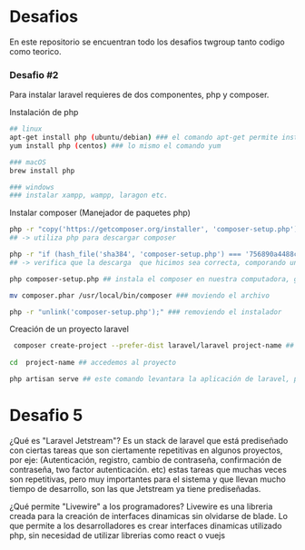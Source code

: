 # Desafios

En este repositorio se encuentran todo los desafios twgroup tanto codigo como teorico.

### Desafio #2
Para instalar laravel requieres de dos componentes, php y composer.

Instalación de php
```sh
## linux 
apt-get install php (ubuntu/debian) ### el comando apt-get permite install
yum install php (centos) ### lo mismo el comando yum

### macOS
brew install php

### windows 
### instalar xampp, wampp, laragon etc.
```

Instalar composer (Manejador de paquetes php)
```sh
php -r "copy('https://getcomposer.org/installer', 'composer-setup.php');" 
## -> utiliza php para descargar composer

php -r "if (hash_file('sha384', 'composer-setup.php') === '756890a4488ce9024fc62c56153228907f1545c228516cbf63f885e036d37e9a59d27d63f46af1d4d07ee0f76181c7d3') { echo 'Installer verified'; } else { echo 'Installer corrupt'; unlink('composer-setup.php'); } echo PHP_EOL;"
## -> verifica que la descarga  que hicimos sea correcta, comporando un hash y si no lo es borrar el achivo que se descargo.

php composer-setup.php ## instala el composer en nuestra computadora, generara un archivo nuevo

mv composer.phar /usr/local/bin/composer ### moviendo el archivo

php -r "unlink('composer-setup.php');" ### removiendo el instalador
```

Creación de un proyecto laravel
```sh
 composer create-project --prefer-dist laravel/laravel project-name ## nos generar el proyecto laravel, con su configuración basica.
 
cd  project-name ## accedemos al proyecto

php artisan serve ## este comando levantara la aplicación de laravel, por lo generar se encuentra en el puerto 8000 si esta ocupado cambiara al 8001.
```


# Desafio 5
¿Qué es "Laravel Jetstream"?
Es un stack de laravel que está prediseñado con ciertas tareas que son ciertamente repetitivas en algunos proyectos, por eje: (Autenticación, registro, cambio de contraseña, confirmación de contraseña, two factor autenticación. etc) estas tareas que muchas veces son repetitivas, pero muy importantes para el sistema y que llevan mucho tiempo de desarrollo, son las que Jetstream ya tiene prediseñadas.

¿Qué permite "Livewire" a los programadores?
Livewire es una libreria creada para la creación de interfaces dinamicas
sin olvidarse de blade. Lo que permite a los desarrolladores es crear interfaces dinamicas utilizado php, sin necesidad de utilizar librerias como react o vuejs 

